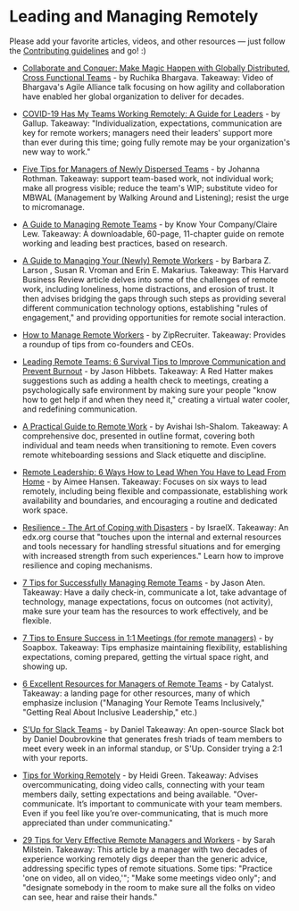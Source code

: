 # Leading and Managing Remotely

Please add your favorite articles, videos, and other resources — just follow the [Contributing guidelines](https://github.com/LappleApple/awesome-leading-and-managing/blob/master/CONTRIBUTING.md) and go! :)

- [Collaborate and Conquer: Make Magic Happen with Globally Distributed, Cross Functional Teams](https://www.agilealliance.org/resources/videos/collaborate-and-conquer-make-magic-happen-with-globally-distributed-cross-functional-teams-ruchika-bhargava/) - by Ruchika Bhargava. Takeaway: Video of Bhargava's Agile Alliance talk focusing on how agility and collaboration have enabled her global organization to deliver for decades. 

- [COVID-19 Has My Teams Working Remotely: A Guide for Leaders](https://www.gallup.com/workplace/288956/covid-teams-working-remotely-guide-leaders.aspx) - by Gallup. Takeaway: "Individualization, expectations, communication are key for remote workers; managers need their leaders' support more than ever during this time; going fully remote may be your organization's new way to work."

- [Five Tips for Managers of Newly Dispersed Teams](https://www.jrothman.com/mpd/2020/03/five-tips-for-managers-of-newly-dispersed-teams/) - by Johanna Rothman. Takeaway: support team-based work, not individual work; make all progress visible; reduce the team's WIP; substitute video for MBWAL (Management by Walking Around and Listening); resist the urge to micromanage.

- [A Guide to Managing Remote Teams](https://knowyourteam.com/m/managing_remote_teams) - by Know Your Company/Claire Lew. Takeaway: A downloadable, 60-page, 11-chapter guide on remote working and leading best practices, based on research.

- [A Guide to Managing Your (Newly) Remote Workers](https://hbr.org/2020/03/a-guide-to-managing-your-newly-remote-workers) - by Barbara Z. Larson , Susan R. Vroman and Erin E. Makarius. Takeaway: This Harvard Business Review article delves into some of the challenges of remote work, including loneliness, home distractions, and erosion of trust. It then advises bridging the gaps through such steps as providing several different communication technology options, establishing "rules of engagement," and providing opportunities for remote social interaction.

- [How to Manage Remote Workers](https://www.ziprecruiter.com/blog/how-to-manage-remote-workers) - by ZipRecruiter. Takeaway: Provides a roundup of tips from co-founders and CEOs.

- [Leading Remote Teams: 6 Survival Tips to Improve Communication and Prevent Burnout](https://enterprisersproject.com/article/2020/3/leading-remote-teams-6-survival-tips?sc_cid=7016000000127eyAAA) - by Jason Hibbets. Takeaway: A Red Hatter makes suggestions such as adding a health check to meetings, creating a psychologically safe environment by making sure your people "know how to get help if and when they need it," creating a virtual water cooler, and redefining communication.

- [A Practical Guide to Remote Work](https://docs.google.com/document/u/1/d/1FH_2ViEkoFxIgVrEOTZWfs8cUQzkNRLfkeqA37hK690/mobilebasic) - by Avishai Ish-Shalom. Takeaway: A comprehensive doc, presented in outline format, covering both individual and team needs when transitioning to remote. Even covers remote whiteboarding sessions and Slack etiquette and discipline.

- [Remote Leadership: 6 Ways How to Lead When You Have to Lead From Home](https://theglasshammer.com/2020/03/31/remote-leadership-6-ways-how-to-lead-when-you-have-to-lead-from-home/) - by Aimee Hansen. Takeaway: Focuses on six ways to lead remotely, including being flexible and compassionate, establishing work availability and boundaries, and encouraging a routine and dedicated work space.

- [Resilience - The Art of Coping with Disasters](https://www.edx.org/course/resilience-the-art-of-coping-with-disasters) - by IsraelX. Takeaway: An edx.org course that "touches upon the internal and external resources and tools necessary for handling stressful situations and for emerging with increased strength from such experiences." Learn how to improve resilience and coping mechanisms.

- [7 Tips for Successfully Managing Remote Teams](https://www.inc.com/jason-aten/7-tips-for-working-fsuccessfully-managing-remote-teams.html) - by Jason Aten. Takeaway: Have a daily check-in, communicate a lot, take advantage of technology, manage expectations, focus on outcomes (not activity), make sure your team has the resources to work effectively, and be flexible. 

- [7 Tips to Ensure Success in 1:1 Meetings (for remote managers)](https://soapboxhq.com/blog/management-skills/1-on-1-meeting-tips-remote-managers) - by Soapbox. Takeaway: Tips emphasize maintaining flexibility, establishing expectations, coming prepared, getting the virtual space right, and showing up.

- [6 Excellent Resources for Managers of Remote Teams](https://www.catalyst.org/2020/03/26/remote-work-roundup-managers-6-excellent-resources/) - by Catalyst. Takeaway: a landing page for other resources, many of which emphasize inclusion ("Managing Your Remote Teams Inclusively," "Getting Real About Inclusive Leadership," etc.) 

- [S'Up for Slack Teams](https://sup.playplay.io/) - by Daniel Takeaway: An open-source Slack bot by Daniel Doubrovkine that generates fresh triads of team members to meet every week in an informal standup, or S'Up. Consider trying a 2:1 with your reports.

- [Tips for Working Remotely](https://brightmove.com/blog/tips-for-working-remotely) - by Heidi Green. Takeaway: Advises overcommunicating, doing video calls, connecting with your team members daily, setting expectations and being available. "Over-communicate. It’s important to communicate with your team members. Even if you feel like you’re over-communicating, that is much more appreciated than under communicating."

- [29 Tips for Very Effective Remote Managers and Workers](https://medium.com/better-programming/29-tips-for-very-effective-remote-managers-and-workers-3b20d897ceb3) - by Sarah Milstein. Takeaway: This article by a manager with two decades of experience working remotely digs deeper than the generic advice, addressing specific types of remote situations. Some tips: "Practice 'one on video, all on video,'"; "Make some meetings video only"; and "designate somebody in the room to make sure all the folks on video can see, hear and raise their hands."
